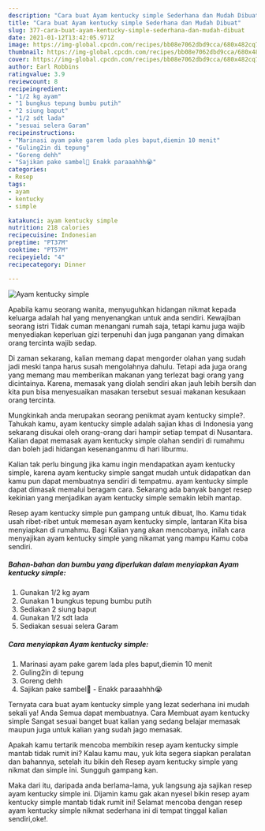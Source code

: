 ```yaml
---
description: "Cara buat Ayam kentucky simple Sederhana dan Mudah Dibuat"
title: "Cara buat Ayam kentucky simple Sederhana dan Mudah Dibuat"
slug: 377-cara-buat-ayam-kentucky-simple-sederhana-dan-mudah-dibuat
date: 2021-01-12T13:42:05.971Z
image: https://img-global.cpcdn.com/recipes/bb08e7062dbd9cca/680x482cq70/ayam-kentucky-simple-foto-resep-utama.jpg
thumbnail: https://img-global.cpcdn.com/recipes/bb08e7062dbd9cca/680x482cq70/ayam-kentucky-simple-foto-resep-utama.jpg
cover: https://img-global.cpcdn.com/recipes/bb08e7062dbd9cca/680x482cq70/ayam-kentucky-simple-foto-resep-utama.jpg
author: Earl Robbins
ratingvalue: 3.9
reviewcount: 8
recipeingredient:
- "1/2 kg ayam"
- "1 bungkus tepung bumbu putih"
- "2 siung baput"
- "1/2 sdt lada"
- "sesuai selera Garam"
recipeinstructions:
- "Marinasi ayam pake garem lada ples baput,diemin 10 menit"
- "Guling2in di tepung"
- "Goreng dehh"
- "Sajikan pake sambel🤤 Enakk paraaahhh😭"
categories:
- Resep
tags:
- ayam
- kentucky
- simple

katakunci: ayam kentucky simple 
nutrition: 218 calories
recipecuisine: Indonesian
preptime: "PT37M"
cooktime: "PT57M"
recipeyield: "4"
recipecategory: Dinner

---
```



![Ayam kentucky simple](https://img-global.cpcdn.com/recipes/bb08e7062dbd9cca/680x482cq70/ayam-kentucky-simple-foto-resep-utama.jpg)

Apabila kamu seorang wanita, menyuguhkan hidangan nikmat kepada keluarga adalah hal yang menyenangkan untuk anda sendiri. Kewajiban seorang istri Tidak cuman menangani rumah saja, tetapi kamu juga wajib menyediakan keperluan gizi terpenuhi dan juga panganan yang dimakan orang tercinta wajib sedap.

Di zaman  sekarang, kalian memang dapat mengorder olahan yang sudah jadi meski tanpa harus susah mengolahnya dahulu. Tetapi ada juga orang yang memang mau memberikan makanan yang terlezat bagi orang yang dicintainya. Karena, memasak yang diolah sendiri akan jauh lebih bersih dan kita pun bisa menyesuaikan masakan tersebut sesuai makanan kesukaan orang tercinta. 



Mungkinkah anda merupakan seorang penikmat ayam kentucky simple?. Tahukah kamu, ayam kentucky simple adalah sajian khas di Indonesia yang sekarang disukai oleh orang-orang dari hampir setiap tempat di Nusantara. Kalian dapat memasak ayam kentucky simple olahan sendiri di rumahmu dan boleh jadi hidangan kesenanganmu di hari liburmu.

Kalian tak perlu bingung jika kamu ingin mendapatkan ayam kentucky simple, karena ayam kentucky simple sangat mudah untuk didapatkan dan kamu pun dapat membuatnya sendiri di tempatmu. ayam kentucky simple dapat dimasak memalui beragam cara. Sekarang ada banyak banget resep kekinian yang menjadikan ayam kentucky simple semakin lebih mantap.

Resep ayam kentucky simple pun gampang untuk dibuat, lho. Kamu tidak usah ribet-ribet untuk memesan ayam kentucky simple, lantaran Kita bisa menyiapkan di rumahmu. Bagi Kalian yang akan mencobanya, inilah cara menyajikan ayam kentucky simple yang nikamat yang mampu Kamu coba sendiri.

<!--inarticleads1-->

##### Bahan-bahan dan bumbu yang diperlukan dalam menyiapkan Ayam kentucky simple:

1. Gunakan 1/2 kg ayam
1. Gunakan 1 bungkus tepung bumbu putih
1. Sediakan 2 siung baput
1. Gunakan 1/2 sdt lada
1. Sediakan sesuai selera Garam




<!--inarticleads2-->

##### Cara menyiapkan Ayam kentucky simple:

1. Marinasi ayam pake garem lada ples baput,diemin 10 menit
1. Guling2in di tepung
1. Goreng dehh
1. Sajikan pake sambel🤤 - Enakk paraaahhh😭




Ternyata cara buat ayam kentucky simple yang lezat sederhana ini mudah sekali ya! Anda Semua dapat membuatnya. Cara Membuat ayam kentucky simple Sangat sesuai banget buat kalian yang sedang belajar memasak maupun juga untuk kalian yang sudah jago memasak.

Apakah kamu tertarik mencoba membikin resep ayam kentucky simple mantab tidak rumit ini? Kalau kamu mau, yuk kita segera siapkan peralatan dan bahannya, setelah itu bikin deh Resep ayam kentucky simple yang nikmat dan simple ini. Sungguh gampang kan. 

Maka dari itu, daripada anda berlama-lama, yuk langsung aja sajikan resep ayam kentucky simple ini. Dijamin kamu gak akan nyesel bikin resep ayam kentucky simple mantab tidak rumit ini! Selamat mencoba dengan resep ayam kentucky simple nikmat sederhana ini di tempat tinggal kalian sendiri,oke!.

